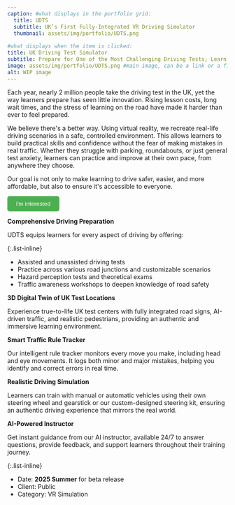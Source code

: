 ```yaml
---
caption: #what displays in the portfolio grid:
  title: UDTS
  subtitle: UK’s First Fully-Integrated VR Driving Simulator
  thumbnail: assets/img/portfolio/UDTS.png
  
#what displays when the item is clicked:
title: UK Driving Test Simulator
subtitle: Prepare for One of the Most Challenging Driving Tests; Learn the Best Way in Virtual Reality!
image: assets/img/portfolio/UDTS.png #main image, can be a link or a file in assets/img/portfolio
alt: WIP image
---
```


Each year, nearly 2 million people take the driving test in the UK, yet the way learners prepare has seen little innovation. Rising lesson costs, long wait times, and the stress of learning on the road have made it harder than ever to feel prepared.

We believe there's a better way. Using virtual reality, we recreate real-life driving scenarios in a safe, controlled environment. This allows learners to build practical skills and confidence without the fear of making mistakes in real traffic. Whether they struggle with parking, roundabouts, or just general test anxiety, learners can practice and improve at their own pace, from anywhere they choose.


Our goal is not only to make learning to drive safer, easier, and more affordable, but also to ensure it's accessible to everyone.


<button type="button"  style="background-color: #4CAF50; color: white; padding: 10px 20px; border: none; border-radius: 5px; cursor: pointer;" onclick="window.location.href='https://www.stmartins-studios.com/UKDrivingTestSimulator';">i'm interested</button>



**Comprehensive Driving Preparation**

UDTS equips learners for every aspect of driving by offering:

{:.list-inline}
- Assisted and unassisted driving tests
- Practice across various road junctions and customizable scenarios
- Hazard perception tests and theoretical exams
- Traffic awareness workshops to deepen knowledge of road safety

**3D Digital Twin of UK Test Locations**

Experience true-to-life UK test centers with fully integrated road signs, AI-driven traffic, and realistic pedestrians, providing an authentic and immersive learning environment.

**Smart Traffic Rule Tracker**

Our intelligent rule tracker monitors every move you make, including head and eye movements. It logs both minor and major mistakes, helping you identify and correct errors in real time.

**Realistic Driving Simulation**

Learners can train with manual or automatic vehicles using their own steering wheel and gearstick or our custom-designed steering kit, ensuring an authentic driving experience that mirrors the real world.

**AI-Powered Instructor**

Get instant guidance from our AI instructor, available 24/7 to answer questions, provide feedback, and support learners throughout their training journey.

{:.list-inline}
- Date: **2025 Summer** for beta release
- Client: Public
- Category: VR Simulation

